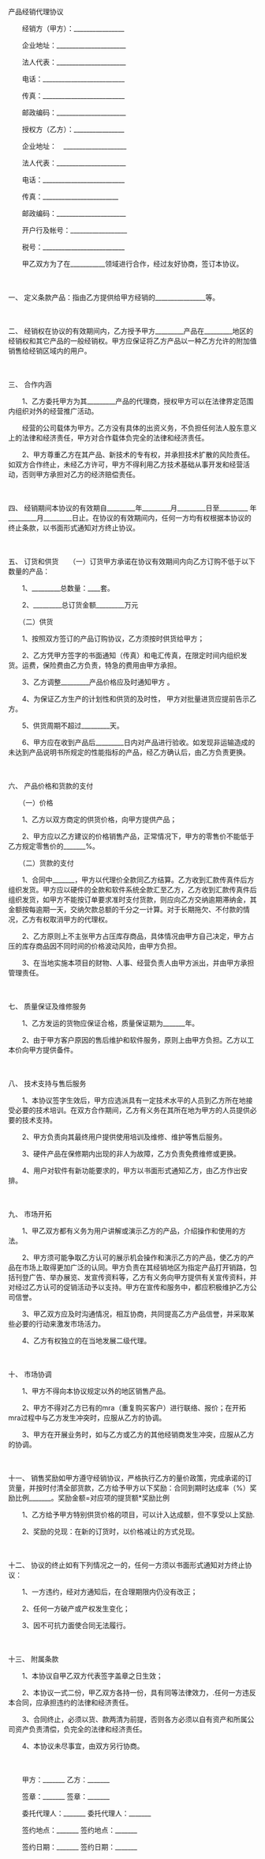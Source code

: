 



产品经销代理协议



 

　　经销方（甲方）：________________

　　企业地址：______________________

　　法人代表：______________________

　　电话：__________________________

　　传真：__________________________

　　邮政编码：______________________　　

　　授权方（乙方）：________________

　　企业地址：　____________________

　　法人代表：______________________

　　电话：__________________________

　　传真：________________________

　　邮政编码：______________________

　　开户行及帐号：__________________

　　税号：__________________________　　

　　甲乙双方为了在___________领域进行合作，经过友好协商，签订本协议。

　　

一、
定义条款产品：指由乙方提供给甲方经销的________________等。

　　

二、
经销权在协议的有效期间内，乙方授予甲方_________产品在_________地区的经销权和其它产品的一般经销权。甲方应保证将乙方产品以一种乙方允许的附加值销售给经销区域内的用户。

　　

三、
合作内涵

　　1、乙方委托甲方为其_________产品的代理商，授权甲方可以在法律界定范围内组织对外的经营推广活动。 

　　经营的公司载体为甲方。乙方没有具体的出资义务，不负担任何法人股东意义上的法律和经济责任，甲方对合作载体负完全的法律和经济责任。

　　2、甲方尊重乙方在其产品、新技术的专有权，并承担技术扩散的风险责任。如双方合作终止，未经乙方许可，甲方不得利用乙方技术基础从事开发和经营活动，否则甲方承担对乙方的经济赔偿责任。

　　

四、
经销期间本协议的有效期自_________年_________月_________日至_________ 年_________月_________日止。在协议的有效期间内，任何一方均有权根据本协议的终止条款，以书面形式通知对方终止协议。

　　

五、
订货和供货　　（一）订货甲方承诺在协议有效期间内向乙方订购不低于以下数量的产品：

　　1、_________总数量：____套。

　　2、_________总订货金额_________万元

　　（二）供货

　　1、按照双方签订的产品订购协议，乙方须按时供货给甲方；

　　2、乙方凭甲方签字的书面通知（传真）和电汇传真，在限定时间内组织发货。运费，保险费由乙方负责，特急的费用由甲方承担。

　　3、乙方调整_________产品价格应及时通知甲方 。

　　4、为保证乙方生产的计划性和供货的及时性， 甲方对批量进货应提前告示乙方。

　　5、供货周期不超过_________天。

　　6、甲方应在收到产品后_________日内对产品进行验收。如发现非运输造成的未达到产品说明书所规定的性能指标的产品，经乙方确认后，由乙方负责更换。

　　

六、
产品价格和货款的支付　　

　　（一）价格　　

　　1、乙方以双方商定的供货价格，向甲方提供产品；

　　2、甲方应以乙方建议的价格销售产品，正常情况下，甲方的零售价不能低于乙方规定零售价的_______%。　　

　　（二）货款的支付　　

　　1、合同中_______，甲方以代理价全款同乙方结算。乙方收到汇款传真件后方组织发货。甲方应以硬件的全款和软件系统全款汇至乙方，乙方收到汇款传真件后组织发货，如甲方不能按订单要求准时支付货款，则应向乙方交纳逾期滞纳金，其金额按每逾期一天，交纳欠款总额的千分之一计算。对于长期拖欠、不付款的情况，乙方有权取消甲方的代理权。

　　2、乙方原则上不主张甲方占压库存商品，具体情况由甲方自己决定，甲方占压的库存商品因不同时间的价格波动风险，由甲方负担。

　　3、在当地实施本项目的财物、人事、经营负责人由甲方派出，并由甲方承担管理责任。

　　

七、
质量保证及维修服务　　

　　1、乙方发运的货物应保证合格，质量保证期为_______年。

　　2、由于甲方客户原因的售后维护和软件服务，原则上由甲方负担。乙方以工本价向甲方提供备件。

　　

八、
技术支持与售后服务　　

　　1、本协议签字生效后，甲方应选派具有一定技术水平的人员到乙方所在地接受必要的技术培训。在双方合作期间，乙方有义务在其所在地为甲方的人员提供必要的技术支持。

　　2、甲方负责向其最终用户提供使用培训及维修、维护等售后服务。

　　3、硬件产品在保修期内出现的非人为故障，乙方负责免费维修或更换。

　　4、用户对软件有新功能要求的，甲方以书面形式通知乙方，由乙方作出安排。

　　

九、
市场开拓　　

　　1、甲乙双方都有义务为用户讲解或演示乙方的产品，介绍操作和使用的方法。

　　2、甲方须可能争取乙方认可的展示机会操作和演示乙方的产品，使乙方的产品在市场上取得更加广泛的认同。甲方负责在其经销地区为指定产品打开销路，包括刊登广告、举办展览、发宣传资料等，乙方有义务向甲方提供有关宣传资料，并对经过乙方认可的促销活动予以支持。甲方在宣传和服务中，都应积极维护乙方公司信誉。

　　3、甲乙双方应及时沟通情况，相互协商，共同提高乙方产品信誉，并采取某些必要的行动来激发市场活力。

　　4、乙方有权独立的在当地发展二级代理。

　　

十、
市场协调　　

　　1、甲方不得向本协议规定以外的地区销售产品。

　　2、甲方不得对乙方已有的mra（重复购买客户）进行联络、报价；在开拓mra过程中与乙方发生冲突时，应服从乙方的协调。

　　3、甲方在开展业务时，如与乙方或乙方的其他经销商发生冲突，应服从乙方的协调。

　　

十一、
销售奖励如甲方遵守经销协议，严格执行乙方的量价政策，完成承诺的订货量，并按时付清全部货款，乙方给予甲方以下奖励：合同到期时达成率（%）奖励比例_______。奖励金额=对应项的提货额*奖励比例

　　1、乙方给予甲方特别供货价格的项目，可以计入达成额，但不享受以上奖励.

　　2、奖励的兑现：在新的订货时，以价格减让的方式兑现。

　　

十二、
协议的终止如有下列情况之一的，任何一方须以书面形式通知对方终止协议：　　

　　1、一方违约，经对方通知后，在合理期限内仍没有改正；

　　2、任何一方破产或产权发生变化；

　　3、因不可抗力面使合同无法履行。

　　

十三、
附属条款　　

　　1、本协议自甲乙双方代表签字盖章之日生效；　　

　　2、本协议一式二份，甲乙双方各持一份，具有同等法律效力，.任何一方违反本合同，应承担违约的法律和经济责任。　　

　　3、合同终止，必须以货、款两清为前提，否则各方必须以自有资产和所属公司资产负责清偿，负完全的法律和经济责任。　　

　　4、本协议未尽事宜，由双方另行协商。　　

　　

　　甲方：_______ 乙方：_______

　　签章：_______ 签章：_______

　　委托代理人：_______ 委托代理人：_______

　　签约地点：_______ 签约地点：_______

　　签约日期：_______ 签约日期：_______

　　